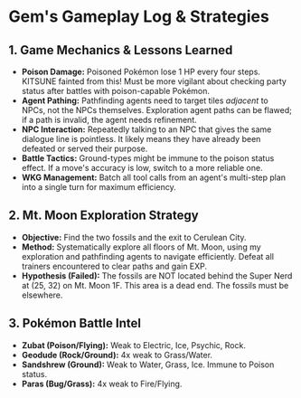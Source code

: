 # Gem's Gameplay Log & Strategies

## 1. Game Mechanics & Lessons Learned
*   **Poison Damage:** Poisoned Pokémon lose 1 HP every four steps. KITSUNE fainted from this! Must be more vigilant about checking party status after battles with poison-capable Pokémon.
*   **Agent Pathing:** Pathfinding agents need to target tiles *adjacent* to NPCs, not the NPCs themselves. Exploration agent paths can be flawed; if a path is invalid, the agent needs refinement.
*   **NPC Interaction:** Repeatedly talking to an NPC that gives the same dialogue line is pointless. It likely means they have already been defeated or served their purpose.
*   **Battle Tactics:** Ground-types might be immune to the poison status effect. If a move's accuracy is low, switch to a more reliable one.
*   **WKG Management:** Batch all tool calls from an agent's multi-step plan into a single turn for maximum efficiency.

## 2. Mt. Moon Exploration Strategy
*   **Objective:** Find the two fossils and the exit to Cerulean City.
*   **Method:** Systematically explore all floors of Mt. Moon, using my exploration and pathfinding agents to navigate efficiently. Defeat all trainers encountered to clear paths and gain EXP.
*   **Hypothesis (Failed):** The fossils are NOT located behind the Super Nerd at (25, 32) on Mt. Moon 1F. This area is a dead end. The fossils must be elsewhere.

## 3. Pokémon Battle Intel
*   **Zubat (Poison/Flying):** Weak to Electric, Ice, Psychic, Rock.
*   **Geodude (Rock/Ground):** 4x weak to Grass/Water.
*   **Sandshrew (Ground):** Weak to Water, Grass, Ice. Immune to Poison status.
*   **Paras (Bug/Grass):** 4x weak to Fire/Flying.